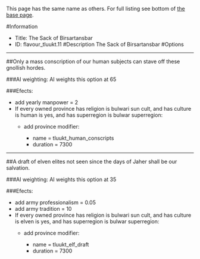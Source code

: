 This page has the same name as others. For full listing see bottom of [the base page](the_sack_of_birsartansbar.md).

#Information
 - Title: The Sack of Birsartansbar
 - ID: flavour_tluukt.11
#Description
The Sack of Birsartansbar
#Options

___
##Only a mass conscription of our human subjects can stave off these gnollish hordes.

###AI weighting:
AI weights this option at 65


###Efects:<ul><li>add yearly manpower = 2</li><li>If every owned province has religion is bulwari sun cult, and  has culture is human is yes, and  has superregion is bulwar superregion:</li><ul><li>add province modifier:</li><ul><li>name = tluukt_human_conscripts</li><li>duration = 7300</li></ul></ul></ul>

___
##A draft of elven elites not seen since the days of Jaher shall be our salvation.

###AI weighting:
AI weights this option at 35


###Efects:<ul><li>add army professionalism = 0.05</li><li>add army tradition = 10</li><li>If every owned province has religion is bulwari sun cult, and  has culture is elven is yes, and  has superregion is bulwar superregion:</li><ul><li>add province modifier:</li><ul><li>name = tluukt_elf_draft</li><li>duration = 7300</li></ul></ul></ul>
